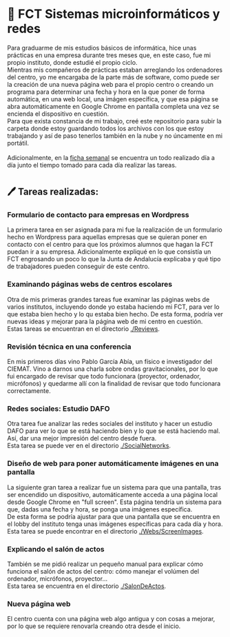 # 🔨 FCT Sistemas microinformáticos y redes
Para graduarme de mis estudios básicos de informática, hice unas prácticas en una empresa durante tres meses que, en este caso, fue mi propio instituto, donde estudié el propio ciclo.<br>
Mientras mis compañeros de prácticas estaban arreglando los ordenadores del centro, yo me encargaba de la parte más de software, como puede ser la creación de una nueva página web para el propio centro o creando un programa para determinar una fecha y hora en la que poner de forma automática, en una web local, una imágen específica, y que esa página se abra automáticamente en Google Chrome en pantalla completa una vez se encienda el dispositivo en cuestión.<br>
Para que exista constancia de mi trabajo, creé este repositorio para subir la carpeta donde estoy guardando todos los archivos con los que estoy trabajando y así de paso tenerlos también en la nube y no úncamente en mi portátil.
<br>
<br>
Adicionalmente, en la [ficha semanal](./FichaSemanal.md) se encuentra un todo realizado día a día junto el tiempo tomado para cada día realizar las tareas. 
#
## 🖊️ Tareas realizadas:
### Formulario de contacto para empresas en Wordpress
La primera tarea en ser asignada para mi fue la realización de un formulario hecho en Wordpress para aquellas empresas que se quieran poner en contacto con el centro para que los próximos alumnos que hagan la FCT puedan ir a su empresa. Adicionalmente expliqué en lo que consistía un FCT engrosando un poco lo que la Junta de Andalucía explicaba y qué tipo de trabajadores pueden conseguir de este centro.

### Examinando páginas webs de centros escolares
Otra de mis primeras grandes tareas fue examinar las páginas webs de varios institutos, incluyendo donde yo estaba haciendo mi FCT, para ver lo que estaba bien hecho y lo qu estaba bien hecho. De esta forma, podría ver nuevas ideas y mejorar para la página web de mi centro en cuestión.<br>
Estas tareas se encuentran en el directorio [./Reviews](https://github.com/ZaneDevv/FCT-Sistemas-microinformaticos-y-redes/tree/main/Reviews).

### Revisión técnica en una conferencia
En mis primeros días vino Pablo García Abía, un físico e investigador del CIEMAT. Vino a darnos una charla sobre ondas gravitacionales, por lo que fui encargado de revisar que todo funcionara (proyector, ordenador, micrófonos) y quedarme allí con la finalidad de revisar que todo funcionara correctamente.

### Redes sociales: Estudio DAFO
Otra tarea fue analizar las redes sociales del instituto y hacer un estudio DAFO para ver lo que se está haciendo bien y lo que se está haciendo mal. Así, dar una mejor impresión del centro desde fuera.<br>
Esta tarea se puede ver en el directorio [./SocialNetworks](https://github.com/ZaneDevv/FCT-Sistemas-microinformaticos-y-redes/tree/main/SocialNetworks).

### Diseño de web para poner automáticamente imágenes en una pantalla
La siguiente gran tarea a realizar fue un sistema para que una pantalla, tras ser encendido un dispositivo, automáticamente acceda a una página local desde Google Chrome en "full screen". Esta página tendría un sistema para que, dadas una fecha y hora, se ponga una imágenes específica.<br> De esta forma se podría ajustar para que una pantalla que se encuentra en el lobby del instituto tenga unas imágenes específicas para cada día y hora.<br>
Esta tarea se puede encontrar en el directorio [./Webs/ScreenImages](https://github.com/ZaneDevv/FCT-Sistemas-microinformaticos-y-redes/tree/main/Webs/ScreenImages).

### Explicando el salón de actos
También se me pidió realizar un pequeño manual para explicar cómo funciona el salón de actos del centro: cómo manejar el volúmen del ordenador, micrófonos, proyector... <br>
Esta tarea se encuentra en el directorio [./SalonDeActos](https://github.com/ZaneDevv/FCT-Sistemas-microinformaticos-y-redes/tree/main/SalonDeActos).

### Nueva página web
El centro cuenta con una página web algo antigua y con cosas a mejorar, por lo que se requiere renovarla creando otra desde el inicio.
